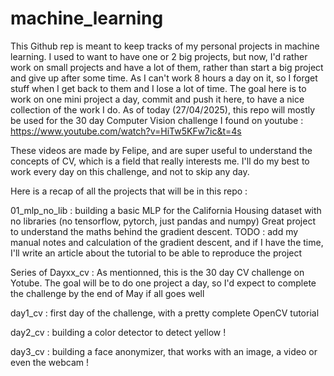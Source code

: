 # machine_learning


This Github rep is meant to keep tracks of my personal projects in machine learning. I used to want to have one or 2 big projects, but now, I'd rather work on small projects and have a lot of them, rather than start a big project and give up after some time. As I can't work 8 hours a day on it, so I forget stuff when I get back to them and I lose a lot of time. The goal here is to work on one mini project a day, commit and push it here, to have a nice collection of the work I do. 
As of today (27/04/2025), this repo will mostly be used for the 30 day Computer Vision challenge I found on youtube : https://www.youtube.com/watch?v=HiTw5KFw7ic&t=4s

These videos are made by Felipe, and are super useful to understand the concepts of CV, which is a field that really interests me. I'll do my best to work every day on this challenge, and not to skip any day.

Here is a recap of all the projects that will be in this repo : 

01_mlp_no_lib : building a basic MLP for the California Housing dataset with no libraries (no tensorflow, pytorch, just pandas and numpy)
Great project to understand the maths behind the gradient descent. 
TODO : add my manual notes and calculation of the gradient descent, and if I have the time, I'll write an article about the tutorial to be able to reproduce the project

Series of Dayxx_cv : 
As mentionned, this is the 30 day CV challenge on Yotube. The goal will be to do one project a day, so I'd expect to complete the challenge by the end of May if all goes well

day1_cv : first day of the challenge, with a pretty complete OpenCV tutorial

day2_cv : building a color detector to detect yellow !

day3_cv : building a face anonymizer, that works with an image, a video or even the webcam !

